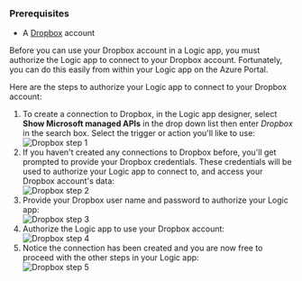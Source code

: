 ### <a name="prerequisites"></a>Prerequisites
- A [Dropbox](https://www.Dropbox.com/) account 

Before you can use your Dropbox account in a Logic app, you must authorize the Logic app to connect to your Dropbox account. Fortunately, you can do this easily from within your Logic app on the Azure Portal. 

Here are the steps to authorize your Logic app to connect to your Dropbox account:

1. To create a connection to Dropbox, in the Logic app designer, select **Show Microsoft managed APIs** in the drop down list then enter *Dropbox* in the search box. Select the trigger or action you'll like to use:  
  ![Dropbox step 1](./media/connectors-create-api-dropbox/dropbox-1.png)
2. If you haven't created any connections to Dropbox before, you'll get prompted to provide your Dropbox credentials. These credentials will be used to authorize your Logic app to connect to, and access your Dropbox account's data:  
  ![Dropbox step 2](./media/connectors-create-api-dropbox/dropbox-2.png)
3. Provide your Dropbox user name and password to authorize your Logic app:  
  ![Dropbox step 3](./media/connectors-create-api-dropbox/dropbox-3.png)   
4. Authorize the Logic app to use your Dropbox account:  
  ![Dropbox step 4](./media/connectors-create-api-dropbox/dropbox-4.png)
5. Notice the connection has been created and you are now free to proceed with the other steps in your Logic app:  
  ![Dropbox step 5](./media/connectors-create-api-dropbox/dropbox-5.png)   
